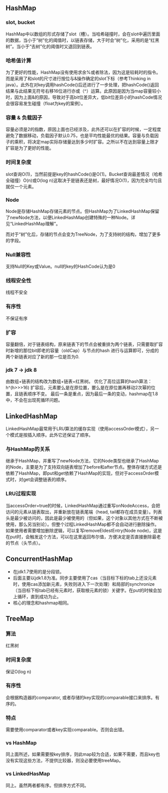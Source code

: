 ## HashMap

### slot, bucket

HashMap中以数组的形式存储了slot（槽）。当哈希碰撞时，会在slot中遍历里面的数据，当小于“树”化的阈值时，以链表存储，大于时会“树”化，采用的是“红黑树”。当小于“去树”化的阈值时又退回到链表。

### 哈希值计算

为了更好的性能，HashMap没有使用求余%或者除法，因为这是较耗时的指令。而是采用了和slot的尺寸进行按位与&操作确定的slot下标（参考Thinking in java）。此外在对key调用hashCode()后还进行了一步处理，把hashCode()返回结果与此结果无符号右移16位进行亦或（^）运算。此原因是因为当map容量较小时，因为上面&的原因，导致对于高bit位差异大，低bit位差异小的hashCode情况会很容易发生碰撞（float为key的案例）。

### 容量 & 负载因子

容量必须是2的指数，原因上面也已经涉及，此外还可以在扩容的时候，一定程度避免了数据移动，负载因子默认0.75，也是平均性能最优的结果。容量与负载因子的乘积，将决定map实际存储量达到多少时扩容。之所以不在达到容量上限才扩容是为了更好的性能。

### 时间复杂度

slot查询O(1)，当然前提是key的hashCode()是O(1)。Bucket查询最差情况（哈希全碰撞）O(n)或O(log n)这取决于是链表还是树，最好情况O(1)，因为完全均匀且就仅一个元素。

### Node

Node是存储HashMap存储元素的节点。但HashMap为了LinkedHashMap保留了newNode方法，以便LinkedHashMap创建特殊的一种Node。详见“LinkedHashMap理解”。

而对于“树”化后，存储的节点会变为TreeNode，为了支持树的结构，增加了更多的字段。

### Null兼容性

支持Null的Key或Value。null的key的HashCode认为是0

### 线程安全性

线程不安全

### 有序性

不保证有序

### 扩容

容量翻倍，对于链表结构，原来链表下的节点会被重排为两个链表，只需要取扩容时新增的那位bit即老的容量（oldCap）与节点的hash 进行与运算即可，分成的两个新链表对应了新的那一位是否为0.

### jdk 7 -> jdk 8
由数组+链表的结构改为数组+链表+红黑树。
优化了高位运算的hash算法：h^(h>>>16)
扩容后，元素要么是在原位置，要么是在原位置再移动2次幂的位置，且链表顺序不变。
最后一条是重点，因为最后一条的变动，hashmap在1.8中，不会在出现死循环问题。

## LinkedHashMap

LinkedHashMap最常用于LRU算法的缓存实现（使用accessOrder模式），另一个模式是按插入顺序。此外它还保证了顺序。

### 与HashMap的关系

继承于HashMap，并重写了newNode方法，它的Node类型也继承了HashMap的Node，主要是为了支持双向链表增加了before和after节点。整体存储方式还是依赖了HashMap，即put和get依赖了HashMap的实现，但对于accessOrder模式时，对get会调整链表的顺序。

### LRU过程实现

当accessOrder=true的时候，LinkedHashMap通过重写onNodeAccess，会把访问的元素从链表取出，并重新放在链表尾端（head, tail都存在成员变量）。列表头是最少被访问的，因此是最少被使用的（但如果，这个对象以其他方式在不断被使用，那么另当别论）。但整个过程LinkedHashMap都不会自动进行删除操作。如果使用者需要增加删除逻辑，可以复写removeEldestEntry(Node node)，这是在put时，会触发这个方法，可以在这里返回布尔值，方便决定是否直接删除最老的节点（头节点）。

## ConcurrentHashMap

- 在jdk1.7使用的是分段锁。
- 后面主要以jdk1.8为准。同步主要使用了cas（当目标下标的tab上还没元素时，使用cas添加新元素，失败则进入下一次处理）和局部的synchronize（当目标下标tab已经有元素时，获取根元素的锁）关键字。在put的时候会加上循环，直到成功为止。
- 核心的理念和hashmap相同。

## TreeMap

### 算法

红黑树

### 时间复杂度

保证O(log n)

### 有序性

会根据构造器的comparator, 或者存储的key实现的comparable接口来排序。有序的。

### 特点

需要使用comparator或者key实现comparable。否则会出错。

### vs HashMap

同上面所述，如果需要按key排序，则此map较为合适，如果不需要，而且key也没有实现这些方法，不提供比较器，则没必要使用treeMap。

### vs LinkedHasMap

同上。虽然两者都有序。但排序方式不同。